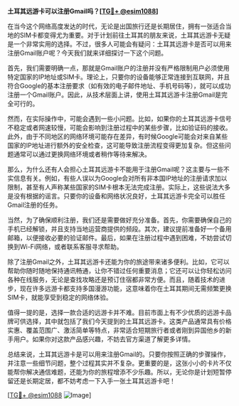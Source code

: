 **土耳其远游卡可以注册Gmail吗？[[TG💪+ @esim1088](https://t.me/s/esim1088)]**

在当今这个网络高度发达的时代，无论是出国旅行还是长期居住，拥有一张适合当地的SIM卡都变得尤为重要。对于计划前往土耳其的朋友来说，土耳其远游卡无疑是一个非常实用的选择。不过，很多人可能会有疑问：土耳其远游卡是否可以用来注册Gmail账户呢？今天我们就来详细探讨一下这个问题。

首先，我们需要明确一点，那就是Gmail账户的注册并没有严格限制用户必须使用特定国家的IP地址或SIM卡。理论上，只要你的设备能够正常连接到互联网，并且符合Google的基本注册要求（如有效的电子邮件地址、手机号码等），就可以成功注册一个Gmail账户。因此，从技术层面上讲，使用土耳其远游卡注册Gmail是完全可行的。

然而，在实际操作中，可能会遇到一些小问题。比如，如果你的土耳其远游卡信号不稳定或者网速较慢，可能会影响到注册过程中的某些步骤，比如验证码的接收。此外，由于不同地区的网络环境可能存在差异，有时候Google可能会对来自某些国家的IP地址进行额外的安全检查，这可能导致注册流程变得更加复杂。但这些问题通常可以通过更换网络环境或者稍作等待来解决。

那么，为什么还有人会担心土耳其远游卡不能用于注册Gmail呢？这主要与一些不实信息有关。例如，有些人误以为Google会对所有非本国IP地址的注册请求加以限制，甚至有人声称某些国家的SIM卡根本无法完成注册。实际上，这些说法大多是没有根据的谣言。只要你的设备和网络状况良好，土耳其远游卡完全可以胜任Gmail注册的任务。

当然，为了确保顺利注册，我们还是需要做好充分准备。首先，你需要确保自己的手机已经解锁，并且支持当地运营商提供的频段。其次，建议提前准备好一个备用邮箱，以便接收必要的验证邮件。最后，如果在注册过程中遇到困难，不妨尝试切换到Wi-Fi网络，或者联系客服寻求帮助。

除了注册Gmail之外，土耳其远游卡还能为你的旅途带来诸多便利。比如，它可以帮助你随时随地保持通讯畅通，让你不错过任何重要消息；它还可以让你轻松访问各种在线服务，无论是查找攻略还是预订住宿都非常方便。而且，随着技术的进步，现在许多远游卡都支持多国漫游功能，这意味着你在土耳其期间无需频繁更换SIM卡，就能享受到稳定的网络体验。

值得一提的是，选择一款合适的远游卡并不难。目前市面上有不少优质的远游卡品牌可供选择，其中就包括了我们今天提到的土耳其远游卡。这类产品通常具有价格实惠、覆盖范围广、激活简单等特点，非常适合短期旅行者或者刚到异国他乡的新手用户。如果你对这款产品感兴趣，不妨去官方渠道了解更多详情。

总结来说，土耳其远游卡是可以用来注册Gmail的。只要你按照正确的步骤操作，并注意一些细节问题，整个过程其实并不复杂。更重要的是，这张小小的卡片不仅能帮你解决通信难题，还能为你的旅程增添不少乐趣。所以，无论你是计划短暂停留还是长期定居，都不妨考虑一下入手一张土耳其远游卡吧！

[[TG💪+ @esim1088](https://t.me/s/esim1088) ![Image](https://i.postimg.cc/4NQfJmqS/Snipaste-2025-05-13-00-14-12.png)]